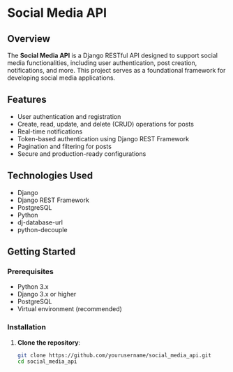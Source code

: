 # Social Media API

## Overview

The **Social Media API** is a Django RESTful API designed to support social media functionalities, including user authentication, post creation, notifications, and more. This project serves as a foundational framework for developing social media applications.

## Features

- User authentication and registration
- Create, read, update, and delete (CRUD) operations for posts
- Real-time notifications
- Token-based authentication using Django REST Framework
- Pagination and filtering for posts
- Secure and production-ready configurations

## Technologies Used

- Django
- Django REST Framework
- PostgreSQL
- Python
- dj-database-url
- python-decouple

## Getting Started

### Prerequisites

- Python 3.x
- Django 3.x or higher
- PostgreSQL
- Virtual environment (recommended)

### Installation

1. **Clone the repository**:
   ```bash
   git clone https://github.com/yourusername/social_media_api.git
   cd social_media_api
